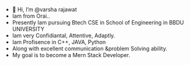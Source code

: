- 👋 Hi, I’m @varsha rajawat
- Iam from Orai..
- Presently Iam pursuing Btech CSE in School of Engineering in BBDU UNIVERSITY
- Iam very Confidiantal, Attentive, Adaptly.
- Iam Profisence in C++, JAVA, Python
- Along with excellent communication &problem Solving ability.
- My goal is to become a Mern Stack Developer.
  

<!---
vashu0921/vashu0921 is a ✨ special ✨ repository because its `README.md` (this file) appears on your GitHub profile.
You can click the Preview link to take a look at your changes.
--->
